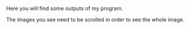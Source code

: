 Here you will find some outputs of my program.

The images you see need to be scrolled in order to see the whole image.


